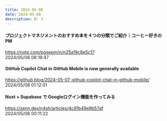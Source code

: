 ```yaml
---
title: 2024-05-08
date: 2024-05-08
description: B! 3
---
```


#### プロジェクトマネジメントのおすすめ本を４つの分類でご紹介｜コーヒー好きのPM
https://note.com/pgsepm/n/n25a19c8e5c17<br>
2024/05/08 08:19:47<br>


#### GitHub Copilot Chat in GitHub Mobile is now generally available
https://github.blog/2024-05-07-github-copilot-chat-in-github-mobile/<br>
2024/05/08 01:12:01<br>


#### Nuxt + Supabase で Googleログイン機能を作ってみる
https://zenn.dev/n4sh/articles/4c91b49e9b57af<br>
2024/05/08 00:11:22<br>


